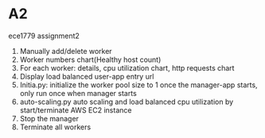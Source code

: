 # A2
ece1779 assignment2
1. Manually add/delete worker
2. Worker numbers chart(Healthy host count)
3. For each worker: details, cpu utilization chart, http requests chart
4. Display load balanced user-app entry url
5. Initia.py: initialize the worker pool size to 1 once the manager-app starts, only run once when manager starts
6. auto-scaling.py auto scaling and load balanced cpu utilization by start/terminate AWS EC2 instance
7. Stop the manager
8. Terminate all workers






